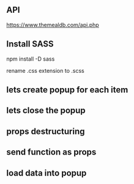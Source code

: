 ##  API
https://www.themealdb.com/api.php

##  Install SASS
npm install -D sass

rename .css extension to .scss


<!-- this branch works -->
## lets create popup for each item 
## lets close the  popup
## props destructuring
## send function as props 
## load  data into popup
